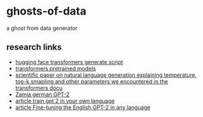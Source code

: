 # ghosts-of-data
a ghost from data generator

## research links
* [hugging face transformers generate script](https://github.com/huggingface/transformers/blob/master/examples/text-generation/run_generation.py)
* [transformers pretrained models](https://huggingface.co/models?filter=gpt2)
* [scientific paper on natural language generation explaining temperature, top-k smapling and other parameters we encountered in the
transformers docu](https://arxiv.org/pdf/1904.09751.pdf)
* [Zamia german GPT-2](http://zamia-speech.org/brain/)
* [article train gpt 2 in your own language](https://towardsdatascience.com/train-gpt-2-in-your-own-language-fc6ad4d60171)
* [article Fine-tuning the English GPT-2 in any language](https://medium.com/@pierre_guillou/faster-than-training-from-scratch-fine-tuning-the-english-gpt-2-in-any-language-with-hugging-f2ec05c98787)
